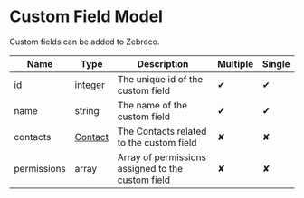 # Custom Field Model

Custom fields can be added to Zebreco.

| Name          | Type                      | Description                                       | Multiple | Single |
|---------------|---------------------------|---------------------------------------------------|----------|--------|
| id            | integer                   | The unique id of the custom field                 |    ✔     |   ✔    |
| name          | string                    | The name of the custom field                      |    ✔     |   ✔    |
| contacts      | [Contact](api-contact.md) | The Contacts related to the custom field          |    ✘     |   ✘    |
| permissions   | array                     | Array of permissions assigned to the custom field |    ✘     |   ✘    |



